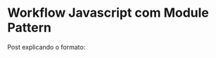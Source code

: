 # Workflow Javascript com Module Pattern

Post explicando o formato: [](http://blog.da2k.com.br/2014/03/18/meu-workflow-javascript-com-module-pattern/)